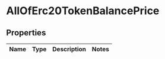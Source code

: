 # AllOfErc20TokenBalancePrice

## Properties
Name | Type | Description | Notes
------------ | ------------- | ------------- | -------------
